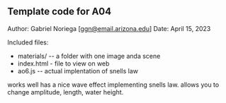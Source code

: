 Template code for A04
------------

Author: Gabriel Noriega [ggn@email.arizona.edu]
Date: April 15, 2023



Included files:
* materials/ -- a folder with one image anda scene
* index.html - file to view on web
* ao6.js -- actual implentation of snells law


works well has a nice wave effect implementing snells law. allows you to change 
amplitude, length, water height. 
